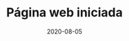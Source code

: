---
title: Página web iniciada
date: 2020-08-05
description: Depués de dos meses de trabajo ya está en un estado publicable. Por favor, contáctame si encuentras algún error.
featured_image: /images/handsBw.jpeg
draft: False
---